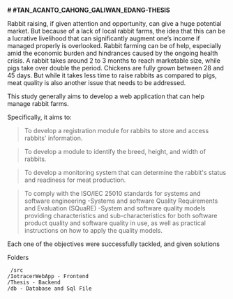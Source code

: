 **# #TAN_ACANTO_CAHONG_GALIWAN_EDANG-THESIS**

Rabbit raising, if given attention and opportunity, can give a huge potential market. But because of a lack of local rabbit farms, the idea that this can be a lucrative livelihood that can significantly augment one’s income if managed properly is overlooked. Rabbit farming can be of help, especially amid the economic burden and hindrances caused by the ongoing health crisis.  A rabbit takes around 2 to 3 months to reach marketable size, while pigs take over double the period. Chickens are fully grown between 28 and 45 days. But while it takes less time to raise rabbits as compared to pigs, meat quality is also another issue that needs to be addressed.

This study generally aims to develop a web application that can help manage rabbit farms.


Specifically, it aims to:

   > To develop a registration module for rabbits to store and access rabbits' information.

   > To develop a module to identify the breed, height, and width of rabbits. 
   
   > To develop a monitoring system that can determine the rabbit's status and readiness for meat production. 
   
   > To comply with the ISO/IEC 25010 standards for systems and software engineering -Systems and software Quality Requirements and Evaluation (SQuaRE) -System and software quality models providing characteristics and sub-characteristics for both software product quality and software quality in use, as well as practical instructions on how to apply the quality models.
   
Each one of the objectives were successfully tackled, and given solutions

Folders

     /src
	/IotracerWebApp - Frontend
	/Thesis - Backend
	/db - Database and Sql File
